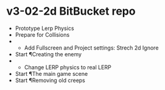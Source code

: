 # v3-02-2d BitBucket repo 
- Prototype Lerp Physics 
- Prepare for Collisions
- * Add Fullscreen and Project settings: Strech 2d Ignore
- Start ¶Creating the enemy
- * Change LERP physics to real LERP
- Start ¶The main game scene
- Start ¶Removing old creeps
